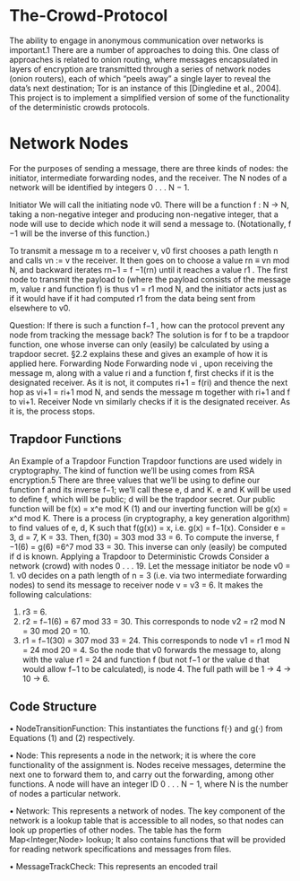 # The-Crowd-Protocol
The ability to engage in anonymous communication over networks is important.1 There are a number of approaches to doing this. One class of approaches is related to onion routing, where messages encapsulated in layers of encryption are transmitted through a series of network nodes (onion routers), each of which “peels away” a single layer to reveal the data’s next destination; Tor is an instance of this [Dingledine et al., 2004]. This project is to implement a simplified version of some of the functionality of the deterministic crowds protocols.

# Network Nodes
For the purposes of sending a message, there are three kinds of nodes: the initiator, intermediate forwarding nodes, and the receiver. The N nodes of a network will be identified by integers 0 . . . N − 1.

Initiator We will call the initiating node v0. There will be a function f : N → N, taking a non-negative integer and producing non-negative integer, that a node will use to decide which node it will send a message to. (Notationally, f −1 will be the inverse of this function.)

To transmit a message m to a receiver v, v0 first chooses a path length n and calls vn := v the receiver. It then goes on to choose a value rn ≡ vn mod N, and backward iterates rn−1 = f −1(rn) until it reaches a value r1 . The first node to transmit the payload to (where the payload consists of the message m, value r and function f) is thus
v1 = r1 mod N, and the initiator acts just as if it would have if it had computed r1 from the data being sent from elsewhere to v0.

Question: If there is such a function f−1 , how can the protocol prevent any node from tracking the message back? The solution is for f to be a trapdoor function, one whose inverse can only (easily) be calculated by using a trapdoor secret. §2.2 explains these and gives an example of how it is applied here. Forwarding Node Forwarding node vi , upon receiving the message m, along with a value ri and a function f, first checks if it is the designated receiver. As it is not, it computes ri+1 = f(ri) and thence the next hop as vi+1 = ri+1 mod N, and sends the message m together with ri+1 and f to vi+1. Receiver Node vn similarly checks if it is the designated receiver. As it is, the process stops.

## Trapdoor Functions
An Example of a Trapdoor Function Trapdoor functions are used widely in cryptography. The kind of function we’ll be using comes from RSA encryption.5 There are three values that we’ll be using to define our function f and its inverse f−1; we’ll call these e, d and K. e and K will be used to define f, which will be public; d will be the trapdoor secret.
Our public function will be f(x) = x^e mod K (1) and our inverting function will be
g(x) = x^d mod K. 
There is a process (in cryptography, a key generation algorithm) to find values of e, d, K such that f(g(x)) = x, i.e. g(x) = f−1(x).
Consider e = 3, d = 7, K = 33. Then, f(30) = 303 mod 33 = 6. To compute the inverse, f
−1(6) = g(6) =6^7 mod 33 = 30. This inverse can only (easily) be computed if d is known.
Applying a Trapdoor to Deterministic Crowds Consider a network (crowd) with nodes 0 . . . 19. Let the message initiator be node v0 = 1. v0 decides on a path length of n = 3 (i.e. via two intermediate forwarding nodes) to send its message to receiver node v = v3 = 6. It makes the following calculations:
1. r3 = 6.
2. r2 = f−1(6) = 67 mod 33 = 30.
This corresponds to node v2 = r2 mod N = 30 mod 20 = 10.
3. r1 = f−1(30) = 307 mod 33 = 24.
This corresponds to node v1 = r1 mod N = 24 mod 20 = 4.
So the node that v0 forwards the message to, along with the value r1 = 24 and function f (but not f−1 or the value d that would allow f−1 to be calculated), is node 4.
The full path will be 1 → 4 → 10 → 6.

## Code Structure

• NodeTransitionFunction: This instantiates the functions f(·) and g(·) from Equations (1) and (2) respectively.

• Node: This represents a node in the network; it is where the core functionality of the assignment is. Nodes receive messages, determine the next one to forward them to, and carry out the forwarding, among other functions. A node will have an integer ID 0 . . . N − 1, where N is the number of nodes a particular network.

• Network: This represents a network of nodes. The key component of the network is a lookup table that is accessible to all nodes, so that nodes can look up properties of other nodes. The table has the form Map<Integer,Node> lookup; It also contains functions that will be provided for reading network specifications and messages from files.

• MessageTrackCheck: This represents an encoded trail 

